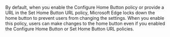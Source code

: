 By default, when you enable the Configure Home Button policy or provide a URL in the Set Home Button URL policy, Microsoft Edge locks down the home button to prevent users from changing the settings.  When you enable this policy, users can make changes to the home button even if you enabled the Configure Home Button or Set Home Button URL policies. 